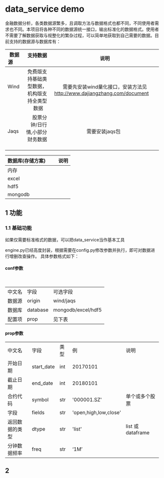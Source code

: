 # data_service demo
金融数据分析，各类数据源繁多，且调取方法与数据格式也都不同，不同使用者需求也不同。本项目将各种不同的数据源统一接口，输出标准化的数据格式。使用者不需要了解数据获取与规整化的繁杂过程，可以简单地获取到自己需要的数据。目前支持的数据源与数据库有：

| 数据源       | 支持数据    |  说明  |
| --------   | -----:   | :----: |
| Wind       | 免费版支持基础类型数据，机构版支持全类型数据     |  需要先安装wind量化接口，安装方法见 http://www.dajiangzhang.com/document     |
| Jaqs | 股票分钟/日行情,小部分财务数据    |   需要安装jaqs包    |


| 数据库(存储方案)       |说明  |
| --------   | :----: |
| 内存      |     |
| excel      |     |
| hdf5   |     |
| mongodb |     |

## 1 功能
### 1.1 基础功能
如果仅需要标准格式的数据，可以把data_service当作基本工具

engine.py已经高度封装，根据需要在config.py修改参数并执行，即可对数据进行增删改查操作。 
具体参数格式如下：

#### conf参数

<table>
   <tr>
      <td>中文名</td>
      <td>字段</td>
      <td>可选字段</td>
   </tr>
   <tr>
      <td>数据源</td>
      <td>origin</td>
      <td>wind/jaqs</td>
   </tr>
   <tr>
      <td>数据库</td>
      <td>database</td>
      <td>mongodb/excel/hdf5</td>
   </tr>
   <tr>
      <td>配置项</td>
      <td>prop</td>
      <td>见下表</td>
   </tr>
</table>

#### prop参数

<table>
   <tr>
      <td>中文名</td>
      <td>字段</td>
      <td>类型</td>
      <td>例</td>
      <td>说明</td>
   </tr>
   <tr>
      <td>开始日期</td>
      <td>start_date</td>
      <td>int</td>
      <td>20170101</td>
      <td></td>
   </tr>
   <tr>
      <td>截止日期</td>
      <td>end_date</td>
      <td>int</td>
      <td>20180101</td>
      <td></td>
   </tr>
   <tr>
      <td>合约代码</td>
      <td>symbol</td>
      <td>str</td>
      <td>'000001.SZ'</td>
      <td>单个或多个股票</td>
   </tr>
   <tr>
      <td>字段</td>
      <td>fields</td>
      <td>str</td>
      <td>'open,high,low,close'</td>
      <td></td>
   </tr>
   <tr>
      <td>返回数据的类型</td>
      <td>dtype</td>
      <td>str</td>
      <td>'list'</td>
      <td>list 或 dataframe</td>
   </tr>
   <tr>
      <td>分钟数据频率</td>
      <td>freq</td>
      <td>str</td>
      <td>‘1M’</td>
      <td></td>
   </tr>
</table>

## 2 
